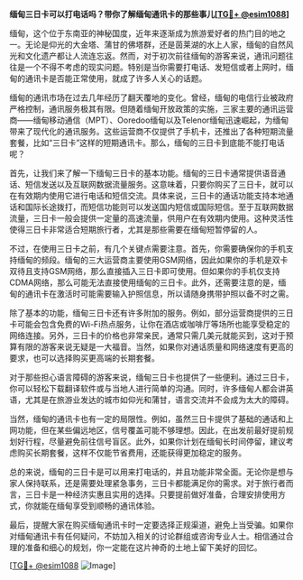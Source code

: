 **缅甸三日卡可以打电话吗？带你了解缅甸通讯卡的那些事儿[[TG💪+ @esim1088](https://t.me/s/esim1088)]**

缅甸，这个位于东南亚的神秘国度，近年来逐渐成为旅游爱好者的热门目的地之一。无论是仰光的大金塔、蒲甘的佛塔群，还是茵莱湖的水上人家，缅甸的自然风光和文化遗产都让人流连忘返。然而，对于初次前往缅甸的游客来说，通讯问题往往是一个不得不考虑的现实问题。特别是当你需要打电话、发短信或者上网时，缅甸的通讯卡是否能正常使用，就成了许多人关心的话题。

缅甸的通讯市场在过去几年经历了翻天覆地的变化。曾经，缅甸的电信行业被政府严格控制，通讯服务极其有限。但随着缅甸开放政策的实施，三家主要的通讯运营商——缅甸移动通信（MPT）、Ooredoo缅甸以及Telenor缅甸迅速崛起，为缅甸带来了现代化的通讯服务。这些运营商不仅提供了手机卡，还推出了各种短期流量套餐，比如“三日卡”这样的短期通讯卡。那么，缅甸的三日卡到底能不能打电话呢？

首先，让我们来了解一下缅甸三日卡的基本功能。缅甸的三日卡通常提供语音通话、短信发送以及互联网数据流量服务。这意味着，只要你购买了三日卡，就可以在有效期内使用它进行电话和短信交流。具体来说，三日卡的通话功能支持本地通话和国际长途拨打，而短信功能则可以发送国内短信或国际短信。至于互联网数据流量，三日卡一般会提供一定量的高速流量，供用户在有效期内使用。这种灵活性使得三日卡非常适合短期旅行者，尤其是那些需要在缅甸短暂停留的人。

不过，在使用三日卡之前，有几个关键点需要注意。首先，你需要确保你的手机支持缅甸的频段。缅甸的三大运营商主要使用GSM网络，因此如果你的手机是双卡双待且支持GSM网络，那么直接插入三日卡即可使用。但如果你的手机仅支持CDMA网络，那么可能无法直接使用缅甸的三日卡。此外，还需要注意的是，缅甸的通讯卡在激活时可能需要输入护照信息，所以请随身携带护照以备不时之需。

除了基本的功能，缅甸三日卡还有许多附加的服务。例如，部分运营商提供的三日卡可能会包含免费的Wi-Fi热点服务，让你在酒店或咖啡厅等场所也能享受稳定的网络连接。另外，三日卡的价格也非常亲民，通常只需几美元就能买到，这对于预算有限的游客来说无疑是一大福音。当然，如果你对通话质量和网络速度有更高的要求，也可以选择购买更高端的长期套餐。

对于那些担心语言障碍的游客来说，缅甸三日卡也提供了一些便利。通过三日卡，你可以轻松下载翻译软件或与当地人进行简单的沟通。同时，许多缅甸人都会讲英语，尤其是在旅游业发达的城市如仰光和蒲甘，语言交流并不会成为太大的障碍。

当然，缅甸的通讯卡也有一定的局限性。例如，虽然三日卡提供了基础的通话和上网功能，但在某些偏远地区，信号覆盖可能不够理想。因此，在出发前最好提前规划好行程，尽量避免前往信号盲区。此外，如果你计划在缅甸长时间停留，建议考虑购买长期套餐，这样不仅能节省费用，还能获得更加稳定的服务。

总的来说，缅甸的三日卡是可以用来打电话的，并且功能非常全面。无论你是想与家人保持联系，还是需要处理紧急事务，三日卡都能满足你的需求。对于旅行者而言，三日卡是一种经济实惠且实用的选择。只要提前做好准备，合理安排使用方式，你就能在缅甸享受到顺畅的通讯体验。

最后，提醒大家在购买缅甸通讯卡时一定要选择正规渠道，避免上当受骗。如果你对缅甸通讯卡有任何疑问，不妨加入相关的讨论群组或咨询专业人士。相信通过合理的准备和细心的规划，你一定能在这片神奇的土地上留下美好的回忆。

[[TG💪+ @esim1088](https://t.me/s/esim1088) ![Image](https://i.postimg.cc/4NQfJmqS/Snipaste-2025-05-13-00-14-12.png)]